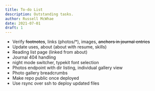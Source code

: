 ```yaml
---
title: To-do List
description: Outstanding tasks.
author: Russell McWhae
date: 2021-07-01
draft: 1
---
```


-   Verify ~~footnotes~~, links (photos/\*), images, ~~anchors in journal entries~~
-   Update uses, about (about with resume, skills)
-   Reading list page (linked from about)
-   Journal 404 handling
-   night mode switcher, typekit font selection
-   Photos endpoint with dir listing, individual gallery view
-   Photo gallery breadcrumbs
-   Make repo public once deployed
-   Use rsync over ssh to deploy updated files
